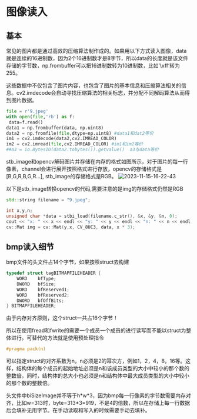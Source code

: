 # 图像读入

## 基本

常见的图片都是通过高效的压缩算法制作成的。如果用以下方式读入图像，data就是连续的16进制数，因为2个16进制数才是8字节，所以data的长度就是该文件存储的字节数，np.frombuffer可以把16进制数转为10进制数，比如‘\xff’转为255。

这些数据中不仅包含了图片内容，也包含了图片的基本信息和压缩算法相关的信息。cv2.imdecode会自动寻找压缩算法的相关标志，并分配不同解码算法从而得到图片数据。

```python
file = r'9.jpeg'
with open(file,'rb') as f:
 data=f.read()
data1 = np.frombuffer(data, np.uint8)
data2 = np.fromfile(file,dtype=np.uint8) #data1和dat2等价
im1 = cv2.imdecode(data2,cv2.IMREAD_COLOR)
im2 = cv2.imread(file,cv2.IMREAD_COLOR) #im1和im2等价
##a3 = io.BytesIO(data2.tobytes()).getvalue()  a3与data等价
```

stb_image和opencv解码图片并存储在内存的格式如图所示，对于图片的每一行像素，channel会进行展开按照格式进行存放，opencv的存储格式是[B,G,R,B,G,R...], stb_image的存储格式是RGB。
![2023-11-15-16-22-43](https://cdn.jsdelivr.net/gh/pleb631/ImgManager@main/img/2023-11-15-16-22-43.png)

以下是stb_image转换opencv的代码,需要注意的是img的存储格式仍然是RGB

```c++
std::string filename = "9.jpeg";

int x,y,n;
unsigned char *data = stbi_load(filename.c_str(), &x, &y, &n, 0);
cout << "x: " << x << endl << "y: " << y << endl << "n: " << n << endl;
cv::Mat img = cv::Mat(y,x, CV_8UC3, data, x * 3);
```

## bmp读入细节

bmp文件的头文件占14个字节，如果按照struct去构建

```c++
typedef struct tagBITMAPFILEHEADER {
	WORD    bfType;
	DWORD   bfSize;
	WORD    bfReserved1;
	WORD    bfReserved2;
	DWORD   bfOffBits;
} BITMAPFILEHEADER;
```

由于内存对齐原则，这个struct一共占16个字节！

所以在使用fread和fwrite的需要一个成员一个成员的进行读写而不能以struct为整体进行。可替代的方法就是使用预处理指令

```c++
#pragma pack(n)
```

可以指定struct的对齐系数为n，n必须是2的幂次方，例如1，2，4，8，16等。这样，结构体的每个成员的起始地址必须是n和该成员类型的大小中较小的那个数的整数倍，同时，结构体的总大小也必须是n和结构体中最大成员类型的大小中较小的那个数的整数倍。

头文件中biSizeImage并不等于h\*w\*3，因为bmp每一行像素的字节数需要内存对齐，比如w=313时，byte=313*3=919，不是4的倍数，所以在存储上每一行数据后会填补无用字节。在手动读取和写入的时候需要手动去填补。

